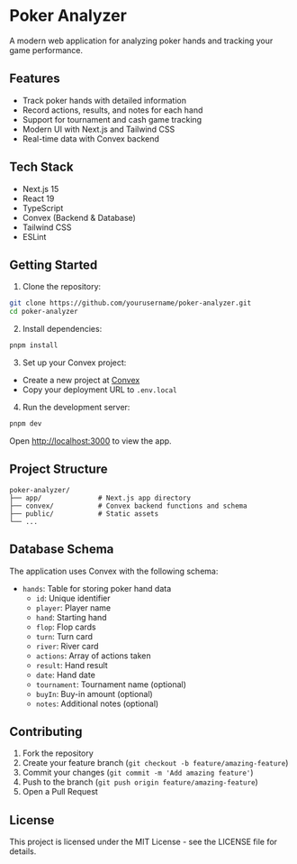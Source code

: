 # Poker Analyzer

A modern web application for analyzing poker hands and tracking your game performance.

## Features

- Track poker hands with detailed information
- Record actions, results, and notes for each hand
- Support for tournament and cash game tracking
- Modern UI with Next.js and Tailwind CSS
- Real-time data with Convex backend

## Tech Stack

- Next.js 15
- React 19
- TypeScript
- Convex (Backend & Database)
- Tailwind CSS
- ESLint

## Getting Started

1. Clone the repository:

```bash
git clone https://github.com/yourusername/poker-analyzer.git
cd poker-analyzer
```

2. Install dependencies:

```bash
pnpm install
```

3. Set up your Convex project:

- Create a new project at [Convex](https://dashboard.convex.dev)
- Copy your deployment URL to `.env.local`

4. Run the development server:

```bash
pnpm dev
```

Open [http://localhost:3000](http://localhost:3000) to view the app.

## Project Structure

```
poker-analyzer/
├── app/              # Next.js app directory
├── convex/           # Convex backend functions and schema
├── public/           # Static assets
└── ...
```

## Database Schema

The application uses Convex with the following schema:

- `hands`: Table for storing poker hand data
  - `id`: Unique identifier
  - `player`: Player name
  - `hand`: Starting hand
  - `flop`: Flop cards
  - `turn`: Turn card
  - `river`: River card
  - `actions`: Array of actions taken
  - `result`: Hand result
  - `date`: Hand date
  - `tournament`: Tournament name (optional)
  - `buyIn`: Buy-in amount (optional)
  - `notes`: Additional notes (optional)

## Contributing

1. Fork the repository
2. Create your feature branch (`git checkout -b feature/amazing-feature`)
3. Commit your changes (`git commit -m 'Add amazing feature'`)
4. Push to the branch (`git push origin feature/amazing-feature`)
5. Open a Pull Request

## License

This project is licensed under the MIT License - see the LICENSE file for details.
